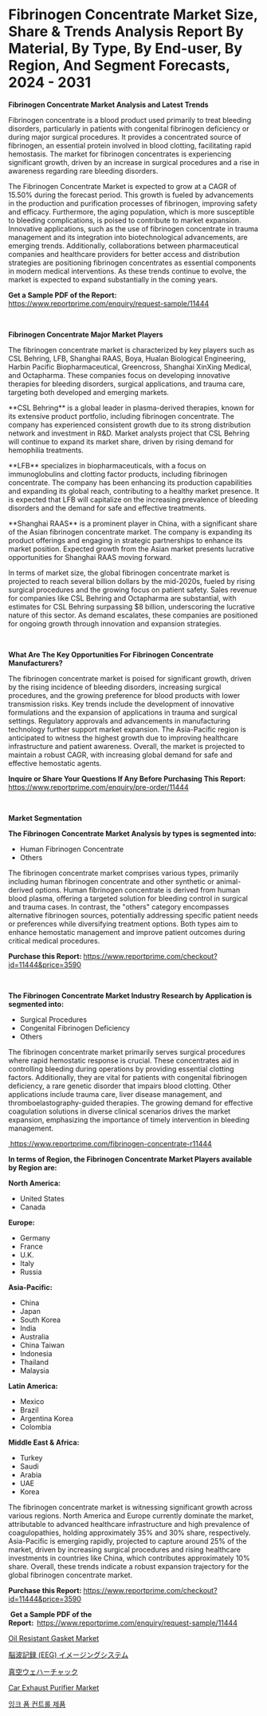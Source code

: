 <p><h1>Fibrinogen Concentrate Market Size, Share & Trends Analysis Report By Material, By Type, By End-user, By Region, And Segment Forecasts, 2024 - 2031</h1></p><p><strong>Fibrinogen Concentrate Market Analysis and Latest Trends</strong></p>
<p><p>Fibrinogen concentrate is a blood product used primarily to treat bleeding disorders, particularly in patients with congenital fibrinogen deficiency or during major surgical procedures. It provides a concentrated source of fibrinogen, an essential protein involved in blood clotting, facilitating rapid hemostasis. The market for fibrinogen concentrates is experiencing significant growth, driven by an increase in surgical procedures and a rise in awareness regarding rare bleeding disorders.</p><p>The Fibrinogen Concentrate Market is expected to grow at a CAGR of 15.50% during the forecast period. This growth is fueled by advancements in the production and purification processes of fibrinogen, improving safety and efficacy. Furthermore, the aging population, which is more susceptible to bleeding complications, is poised to contribute to market expansion. Innovative applications, such as the use of fibrinogen concentrate in trauma management and its integration into biotechnological advancements, are emerging trends. Additionally, collaborations between pharmaceutical companies and healthcare providers for better access and distribution strategies are positioning fibrinogen concentrates as essential components in modern medical interventions. As these trends continue to evolve, the market is expected to expand substantially in the coming years.</p></p>
<p><strong>Get a Sample PDF of the Report:&nbsp;</strong> <a href="https://www.reportprime.com/enquiry/request-sample/11444">https://www.reportprime.com/enquiry/request-sample/11444</a></p>
<p>&nbsp;</p>
<p><strong>Fibrinogen Concentrate Major Market Players</strong></p>
<p><p>The fibrinogen concentrate market is characterized by key players such as CSL Behring, LFB, Shanghai RAAS, Boya, Hualan Biological Engineering, Harbin Pacific Biopharmaceutical, Greencross, Shanghai XinXing Medical, and Octapharma. These companies focus on developing innovative therapies for bleeding disorders, surgical applications, and trauma care, targeting both developed and emerging markets.</p><p>**CSL Behring** is a global leader in plasma-derived therapies, known for its extensive product portfolio, including fibrinogen concentrate. The company has experienced consistent growth due to its strong distribution network and investment in R&D. Market analysts project that CSL Behring will continue to expand its market share, driven by rising demand for hemophilia treatments.</p><p>**LFB** specializes in biopharmaceuticals, with a focus on immunoglobulins and clotting factor products, including fibrinogen concentrate. The company has been enhancing its production capabilities and expanding its global reach, contributing to a healthy market presence. It is expected that LFB will capitalize on the increasing prevalence of bleeding disorders and the demand for safe and effective treatments.</p><p>**Shanghai RAAS** is a prominent player in China, with a significant share of the Asian fibrinogen concentrate market. The company is expanding its product offerings and engaging in strategic partnerships to enhance its market position. Expected growth from the Asian market presents lucrative opportunities for Shanghai RAAS moving forward.</p><p>In terms of market size, the global fibrinogen concentrate market is projected to reach several billion dollars by the mid-2020s, fueled by rising surgical procedures and the growing focus on patient safety. Sales revenue for companies like CSL Behring and Octapharma are substantial, with estimates for CSL Behring surpassing $8 billion, underscoring the lucrative nature of this sector. As demand escalates, these companies are positioned for ongoing growth through innovation and expansion strategies.</p></p>
<p>&nbsp;</p>
<p><strong>What Are The Key Opportunities For Fibrinogen Concentrate Manufacturers?</strong></p>
<p><p>The fibrinogen concentrate market is poised for significant growth, driven by the rising incidence of bleeding disorders, increasing surgical procedures, and the growing preference for blood products with lower transmission risks. Key trends include the development of innovative formulations and the expansion of applications in trauma and surgical settings. Regulatory approvals and advancements in manufacturing technology further support market expansion. The Asia-Pacific region is anticipated to witness the highest growth due to improving healthcare infrastructure and patient awareness. Overall, the market is projected to maintain a robust CAGR, with increasing global demand for safe and effective hemostatic agents.</p></p>
<p><strong>Inquire or Share Your Questions If Any Before Purchasing This Report:</strong> <a href="https://www.reportprime.com/enquiry/pre-order/11444">https://www.reportprime.com/enquiry/pre-order/11444</a></p>
<p>&nbsp;</p>
<p><strong>Market Segmentation</strong></p>
<p><strong>The Fibrinogen Concentrate Market Analysis by types is segmented into:</strong></p>
<p><ul><li>Human Fibrinogen Concentrate</li><li>Others</li></ul></p>
<p><p>The fibrinogen concentrate market comprises various types, primarily including human fibrinogen concentrate and other synthetic or animal-derived options. Human fibrinogen concentrate is derived from human blood plasma, offering a targeted solution for bleeding control in surgical and trauma cases. In contrast, the "others" category encompasses alternative fibrinogen sources, potentially addressing specific patient needs or preferences while diversifying treatment options. Both types aim to enhance hemostatic management and improve patient outcomes during critical medical procedures.</p></p>
<p><strong>Purchase this Report:&nbsp;</strong><a href="https://www.reportprime.com/checkout?id=11444&price=3590">https://www.reportprime.com/checkout?id=11444&price=3590</a></p>
<p>&nbsp;</p>
<p><strong>The Fibrinogen Concentrate Market Industry Research by Application is segmented into:</strong></p>
<p><ul><li>Surgical Procedures</li><li>Congenital Fibrinogen Deficiency</li><li>Others</li></ul></p>
<p><p>The fibrinogen concentrate market primarily serves surgical procedures where rapid hemostatic response is crucial. These concentrates aid in controlling bleeding during operations by providing essential clotting factors. Additionally, they are vital for patients with congenital fibrinogen deficiency, a rare genetic disorder that impairs blood clotting. Other applications include trauma care, liver disease management, and thromboelastography-guided therapies. The growing demand for effective coagulation solutions in diverse clinical scenarios drives the market expansion, emphasizing the importance of timely intervention in bleeding management.</p></p>
<p><a href="https://www.reportprime.com/fibrinogen-concentrate-r11444">&nbsp;https://www.reportprime.com/fibrinogen-concentrate-r11444</a></p>
<p><strong>In terms of Region, the Fibrinogen Concentrate Market Players available by Region are:</strong></p>
<p>
    <p> <strong> North America: </strong>
        <ul>
            <li>United States</li>
            <li>Canada</li>
        </ul>
        </p> 
    <p> <strong> Europe: </strong>
        <ul>
            <li>Germany</li>
            <li>France</li>
            <li>U.K.</li>
            <li>Italy</li>
            <li>Russia</li>
        </ul>
        </p> 
    <p> <strong> Asia-Pacific: </strong>
        <ul>
            <li>China</li>
            <li>Japan</li>
            <li>South Korea</li>
            <li>India</li>
            <li>Australia</li>
            <li>China Taiwan</li>
            <li>Indonesia</li>
            <li>Thailand</li>
            <li>Malaysia</li>
        </ul>
        </p> 
    <p> <strong> Latin America: </strong>
        <ul>
            <li>Mexico</li>
            <li>Brazil</li>
            <li>Argentina Korea</li>
            <li>Colombia</li>
        </ul>
        </p> 
    <p> <strong> Middle East & Africa: </strong>
        <ul>
            <li>Turkey</li>
            <li>Saudi</li>
            <li>Arabia</li>
            <li>UAE</li>
            <li>Korea</li>
        </ul>
    </p>
    </p>
<p><p>The fibrinogen concentrate market is witnessing significant growth across various regions. North America and Europe currently dominate the market, attributable to advanced healthcare infrastructure and high prevalence of coagulopathies, holding approximately 35% and 30% share, respectively. Asia-Pacific is emerging rapidly, projected to capture around 25% of the market, driven by increasing surgical procedures and rising healthcare investments in countries like China, which contributes approximately 10% share. Overall, these trends indicate a robust expansion trajectory for the global fibrinogen concentrate market.</p></p>
<p><strong>Purchase this Report: </strong><a href="https://www.reportprime.com/checkout?id=11444&price=3590">https://www.reportprime.com/checkout?id=11444&price=3590</a></p>
<p>&nbsp;<strong>Get a Sample PDF of the Report:&nbsp;&nbsp;</strong><a href="https://www.reportprime.com/enquiry/request-sample/11444">https://www.reportprime.com/enquiry/request-sample/11444</a></p>
<p><strong></strong></p>
<p><p><a href="https://issuu.com/reportprime-2/docs/oil-resistant-gasket-market-size-20_32ac6a13c326de">Oil Resistant Gasket Market</a></p><p><a href="https://medium.com/@lindakreitz2023/electroencephalography-eeg-imaging-systems-29c8888cf9cf">脳波記録 (EEG) イメージングシステム</a></p><p><a href="https://medium.com/@lindakreitz2023/%E3%83%90%E3%82%AD%E3%83%A5%E3%83%BC%E3%83%A0%E3%82%A6%E3%82%A7%E3%83%8F%E3%83%81%E3%83%A3%E3%83%83%E3%82%AF%E5%B8%82%E5%A0%B4%E3%83%AC%E3%83%9D%E3%83%BC%E3%83%88-%E8%A3%BD%E5%93%81%E3%82%BF%E3%82%A4%E3%83%97%E5%88%A5-300-mm%E3%82%A6%E3%82%A7%E3%83%8F-200-mm%E3%82%A6%E3%82%A7%E3%83%8F-%E3%81%9D%E3%81%AE%E4%BB%96-%E6%9C%80%E7%B5%82%E7%94%A8%E9%80%94%E5%88%A5-%E3%82%A6%E3%82%A7%E3%83%8F%E4%BE%9B%E7%B5%A6%E8%80%85-%E5%8D%8A%E5%B0%8E%E4%BD%93%E6%A9%9F%E5%99%A8%E4%BE%9B%E7%B5%A6%E8%80%85-%E3%81%8A%E3%82%88%E3%81%B3%E5%9C%B0%E5%9F%9F%E5%88%A5-2024-2031-13dc96b74c44">真空ウェハーチャック</a></p><p><a href="https://issuu.com/reportprime-2/docs/car-exhaust-purifier-market-size-20_51d8adabace3b5">Car Exhaust Purifier Market</a></p><p><a href="https://medium.com/@sheldondtickinson9867/%EC%84%B8%EA%B3%84-ink-foam-control-products-market-%EC%9D%80-2024%EC%97%90%EC%84%9C-2031%EB%A1%9C-%EC%97%B0%ED%8F%89%EA%B7%A0-%EC%A6%9D%EA%B0%80%EC%9C%A8%EC%9D%84-%EB%B3%B4%EC%9D%BC-%EA%B2%83%EC%9C%BC%EB%A1%9C-%EC%98%88%EC%83%81%EB%90%A9%EB%8B%88%EB%8B%A4-2d0df8f94bf4">잉크 폼 컨트롤 제품</a></p></p>
